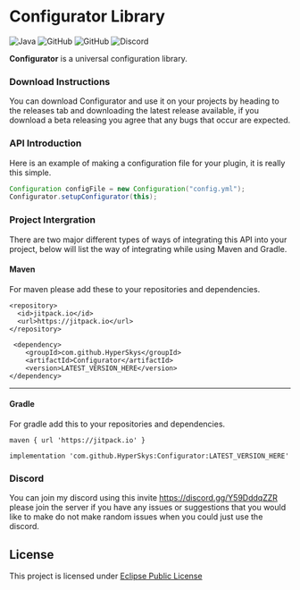 # Configurator Library
![Java](https://img.shields.io/badge/java-%23ED8B00.svg?style=for-the-badge&logo=java&logoColor=white)
![GitHub](https://img.shields.io/github/languages/code-size/HyperSkys/Configurator?color=cyan&label=Size&labelColor=000000&logo=GitHub&style=for-the-badge)
![GitHub](https://img.shields.io/github/license/HyperSkys/Configurator?color=violet&logo=GitHub&labelColor=000000&style=for-the-badge)
![Discord](https://img.shields.io/discord/898154272636678196?color=5865F2&label=Discord&logo=Discord&labelColor=23272a&style=for-the-badge)

**Configurator** is a universal configuration library.

### Download Instructions

You can download Configurator and use it on your projects by heading to the releases tab and downloading the latest release available, if you download a beta releasing you agree that any bugs that occur are expected.

### API Introduction

Here is an example of making a configuration file for your plugin, it is really this simple.

```java
Configuration configFile = new Configuration("config.yml");
Configurator.setupConfigurator(this);
```

### Project Intergration

There are two major different types of ways of integrating this API into your project, below will list the way of integrating while using Maven and Gradle.


#### Maven
For maven please add these to your repositories and dependencies.
```
<repository>
  <id>jitpack.io</id>
  <url>https://jitpack.io</url>
</repository>
``` 
```
 <dependency>
    <groupId>com.github.HyperSkys</groupId>
    <artifactId>Configurator</artifactId>
    <version>LATEST_VERSION_HERE</version>
</dependency>
```

-----------------------

#### Gradle
For gradle add this to your repositories and dependencies.
```
maven { url 'https://jitpack.io' }
```
```
implementation 'com.github.HyperSkys:Configurator:LATEST_VERSION_HERE'
```



### Discord

You can join my discord using this invite https://discord.gg/Y59DddqZZR please join the server if you have any issues or suggestions that you would like to make do not make random issues when you could just use the discord.

## License
This project is licensed under [Eclipse Public License](https://github.com/HyperSkys/Configurator/blob/main/LICENSE)